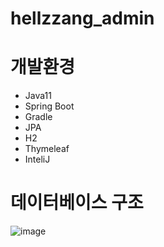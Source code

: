 # hellzzang_admin
# 개발환경
- Java11
- Spring Boot
- Gradle
- JPA
- H2
- Thymeleaf
- InteliJ

# 데이터베이스 구조
![image](https://github.com/aamoos/hellzzang_backend/assets/37327676/d4357e9a-148c-4bad-a1da-c18f9c227530)
